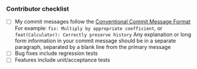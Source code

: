 ### Contributor checklist
- [ ] My commit messages follow the [Conventional Commit Message Format](https://gist.github.com/stephenparish/9941e89d80e2bc58a153#format-of-the-commit-message)
      For example: `fix: Multiply by appropriate coefficient`, or
      `feat(Calculator): Correctly preserve history`
      Any explanation or long form information in your commit message should be
      in a separate paragraph, separated by a blank line from the primary message
- [ ] Bug fixes include regression tests
- [ ] Features include unit/acceptance tests
